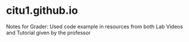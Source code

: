 # citu1.github.io
Notes for Grader: Used code example in resources from both Lab Videos and Tutorial given by the professor 
